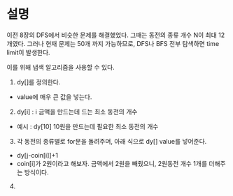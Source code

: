 # 설명


이전 8장의 DFS에서 비슷한 문제를 해결했었다. 그때는 동전의 종류 개수 N이 최대 12개였다. 그러나 현재 문제는 50개 까지 가능하므로, DFS나 BFS 전부 탐색하면 time limit이 발생한다.

이를 위해 냅색 알고리즘을 사용할 수 있다.

1. dy[]를 정의한다.
+ value에 매우 큰 값을 넣는다.

2. dy[i] : i 금액을 만드는데 드는 최소 동전의 개수
+ 예시 : dy[10] 10원을 만드는데 필요한 최소 동전의 개수

3. 각 동전의 종류별로 for문을 돌려주며, 아래 식으로 dy[] value를 넣어준다.

+ dy[j-coin[i]]+1
+ coin[i]가 2원이라고 해보자. 금액에서 2원을 빼줬으니, 2원동전 개수 1개를 더해주는 방식이다.

4. 


